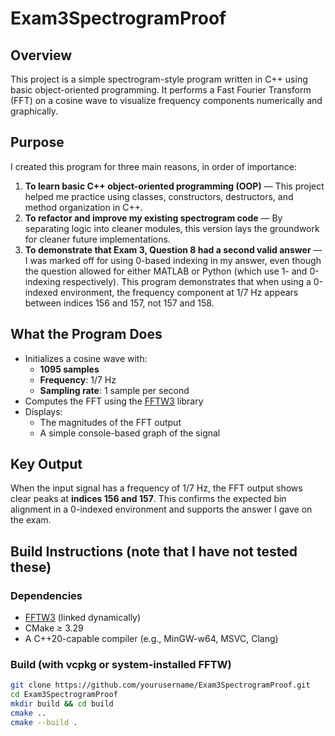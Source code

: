 # Exam3SpectrogramProof

## Overview

This project is a simple spectrogram-style program written in C++ using basic object-oriented programming. It performs a Fast Fourier Transform (FFT) on a cosine wave to visualize frequency components numerically and graphically.

## Purpose

I created this program for three main reasons, in order of importance:

1. **To learn basic C++ object-oriented programming (OOP)** — This project helped me practice using classes, constructors, destructors, and method organization in C++.
2. **To refactor and improve my existing spectrogram code** — By separating logic into cleaner modules, this version lays the groundwork for cleaner future implementations.
3. **To demonstrate that Exam 3, Question 8 had a second valid answer** — I was marked off for using 0-based indexing in my answer, even though the question allowed for either MATLAB or Python (which use 1- and 0-indexing respectively). This program demonstrates that when using a 0-indexed environment, the frequency component at 1/7 Hz appears between indices 156 and 157, not 157 and 158.

## What the Program Does

- Initializes a cosine wave with:
  - **1095 samples**
  - **Frequency**: 1/7 Hz
  - **Sampling rate**: 1 sample per second
- Computes the FFT using the [FFTW3](http://www.fftw.org/) library
- Displays:
  - The magnitudes of the FFT output
  - A simple console-based graph of the signal

## Key Output

When the input signal has a frequency of 1/7 Hz, the FFT output shows clear peaks at **indices 156 and 157**. This confirms the expected bin alignment in a 0-indexed environment and supports the answer I gave on the exam.

## Build Instructions (note that I have not tested these)

### Dependencies

- [FFTW3](http://www.fftw.org/) (linked dynamically)
- CMake ≥ 3.29
- A C++20-capable compiler (e.g., MinGW-w64, MSVC, Clang)

### Build (with vcpkg or system-installed FFTW)

```bash
git clone https://github.com/yourusername/Exam3SpectrogramProof.git
cd Exam3SpectrogramProof
mkdir build && cd build
cmake ..
cmake --build .
